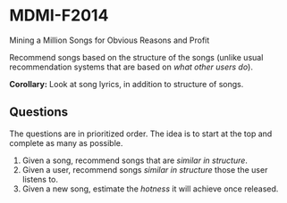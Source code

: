 MDMI-F2014
==========

Mining a Million Songs for Obvious Reasons and Profit

Recommend songs based on the structure of the songs (unlike usual recommendation systems that are based on *what other users do*).

**Corollary:** Look at song lyrics, in addition to structure of songs.

Questions
---------

The questions are in prioritized order. The idea is to start at the top and complete as many as possible.

1. Given a song, recommend songs that are *similar in structure*.
2. Given a user, recommend songs *similar in structure* those the user listens to.
3. Given a new song, estimate the *hotness* it will achieve once released.